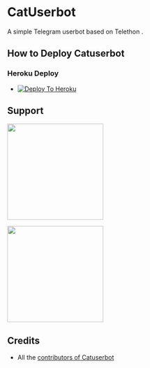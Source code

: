 # CatUserbot
A simple Telegram userbot based on Telethon .

## How to Deploy Catuserbot
### Heroku Deploy
  - [![Deploy To Heroku](https://www.herokucdn.com/deploy/button.svg)](https://github.com/TgCatUB/nekopack)
  
## Support
   <a href="https://t.me/catuserbot17"><img src="https://img.shields.io/badge/Channel%20Support%3F-yes-green?&style=flat-square?&logo=telegram" width=220px></a></p>
   <a href="https://t.me/catuserbot_support"><img src="https://img.shields.io/badge/Group%20Support%3F-yes-green?&style=flat-square?&logo=telegram" width=220px></a></p>
   
## Credits
   - All the [contributors of Catuserbot](https://github.com/TgCatUB/catuserbot/graphs/contributors)
